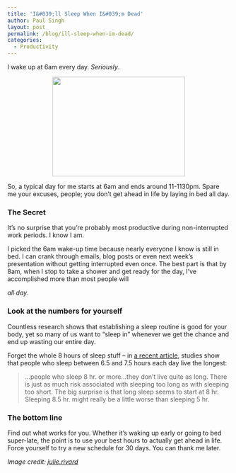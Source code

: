 ```yaml
---
title: 'I&#039;ll Sleep When I&#039;m Dead'
author: Paul Singh
layout: post
permalink: /blog/ill-sleep-when-im-dead/
categories:
  - Productivity
---
```

I wake up at 6am every day. *Seriously*.

<p style="text-align: center;">
  <a href="http://www.flickr.com/photos/8092827@N08/476085296/"><img class="size-medium wp-image-193 aligncenter" title="Waking up at 6am" src="http://www.resultsjunkies.com/wp-content/uploads/2008/07/476085296_6286accf2a-300x225.jpg" alt="" width="300" height="225" /></a>
</p>

<p style="text-align: left;">
  So, a typical day for me starts at 6am and ends around 11-1130pm. Spare me your excuses, people; you don&#8217;t get ahead in life by laying in bed all day.
</p>

<h3 style="text-align: left;">
  The Secret
</h3>

<p style="text-align: left;">
  It&#8217;s no surprise that you&#8217;re probably most productive during non-interrupted work periods. I know I am.
</p>

<p style="text-align: left;">
  I picked the 6am wake-up time because nearly everyone I know is still in bed.<!--more--> I can crank through emails, blog posts or even next week&#8217;s presentation without getting interrupted even once. The best part is that by 8am, when I stop to take a shower and get ready for the day, I&#8217;ve accomplished more than most people will 
  
  <em>all day</em>.
</p>

<h3 style="text-align: left;">
  Look at the numbers for yourself<strong><br /> </strong>
</h3>

<p style="text-align: left;">
  Countless research shows that establishing a sleep routine is good for your body, yet so many of us want to &#8220;sleep in&#8221; whenever we get the chance and end up wasting our entire day.
</p>

<p style="text-align: left;">
  Forget the whole 8 hours of sleep stuff &#8211; in <a href="http://www.time.com/time/health/article/0,8599,1812420,00.html" target="_blank">a recent article</a>, studies show that people who sleep between 6.5 and 7.5 hours each day live the longest:
</p>

<blockquote style="text-align: left;">
  <p>
    &#8230;people who sleep 8 hr. or more&#8230;they don&#8217;t live quite as long. There is just as much risk associated with sleeping too long as with sleeping too short. The big surprise is that long sleep seems to start at 8 hr. Sleeping 8.5 hr. might really be a little worse than sleeping 5 hr.
  </p>
</blockquote>

<h3 style="text-align: left;">
  The bottom line
</h3>

<p style="text-align: left;">
  Find out what works for you. Whether it&#8217;s waking up early or going to bed super-late, the point is to use your best hours to actually get ahead in life. Force yourself to try a new schedule for 30 days. You can thank me later.
</p>

<p style="text-align: left;">
  <em>Image credit: <a href="http://www.flickr.com/photos/8092827@N08/476085296/" target="_blank">julie.rivard</a></em>
</p>